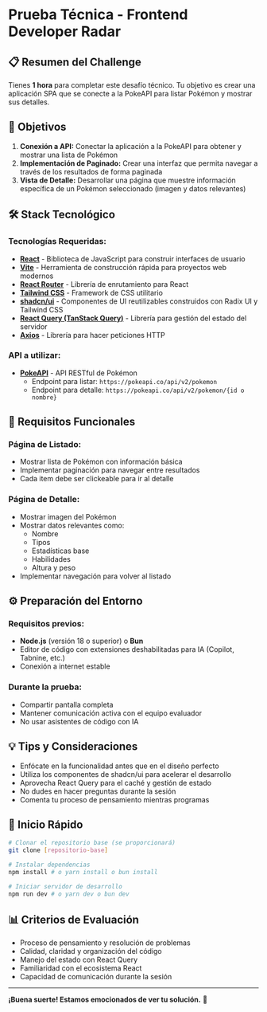 # Prueba Técnica - Frontend Developer Radar

## 📋 Resumen del Challenge

Tienes **1 hora** para completar este desafío técnico. Tu objetivo es crear una aplicación SPA que se conecte a la PokeAPI para listar Pokémon y mostrar sus detalles.

## 🎯 Objetivos

1. **Conexión a API:** Conectar la aplicación a la PokeAPI para obtener y mostrar una lista de Pokémon
2. **Implementación de Paginado:** Crear una interfaz que permita navegar a través de los resultados de forma paginada
3. **Vista de Detalle:** Desarrollar una página que muestre información específica de un Pokémon seleccionado (imagen y datos relevantes)

## 🛠️ Stack Tecnológico

### Tecnologías Requeridas:

- **[React](https://react.dev/)** - Biblioteca de JavaScript para construir interfaces de usuario
- **[Vite](https://vitejs.dev/)** - Herramienta de construcción rápida para proyectos web modernos
- **[React Router](https://reactrouter.com/)** - Librería de enrutamiento para React
- **[Tailwind CSS](https://tailwindcss.com/)** - Framework de CSS utilitario
- **[shadcn/ui](https://ui.shadcn.com/)** - Componentes de UI reutilizables construidos con Radix UI y Tailwind CSS
- **[React Query (TanStack Query)](https://tanstack.com/query/latest)** - Librería para gestión del estado del servidor
- **[Axios](https://axios-http.com/)** - Librería para hacer peticiones HTTP

### API a utilizar:

- **[PokeAPI](https://pokeapi.co/)** - API RESTful de Pokémon
  - Endpoint para listar: `https://pokeapi.co/api/v2/pokemon`
  - Endpoint para detalle: `https://pokeapi.co/api/v2/pokemon/{id o nombre}`

## 📝 Requisitos Funcionales

### Página de Listado:
- Mostrar lista de Pokémon con información básica
- Implementar paginación para navegar entre resultados
- Cada item debe ser clickeable para ir al detalle

### Página de Detalle:
- Mostrar imagen del Pokémon
- Mostrar datos relevantes como:
  - Nombre
  - Tipos
  - Estadísticas base
  - Habilidades
  - Altura y peso
- Implementar navegación para volver al listado

## ⚙️ Preparación del Entorno

### Requisitos previos:
- **Node.js** (versión 18 o superior) o **Bun**
- Editor de código con extensiones deshabilitadas para IA (Copilot, Tabnine, etc.)
- Conexión a internet estable

### Durante la prueba:
- Compartir pantalla completa
- Mantener comunicación activa con el equipo evaluador
- No usar asistentes de código con IA

## 💡 Tips y Consideraciones

- Enfócate en la funcionalidad antes que en el diseño perfecto
- Utiliza los componentes de shadcn/ui para acelerar el desarrollo
- Aprovecha React Query para el caché y gestión de estado
- No dudes en hacer preguntas durante la sesión
- Comenta tu proceso de pensamiento mientras programas

## 🚀 Inicio Rápido

```bash
# Clonar el repositorio base (se proporcionará)
git clone [repositorio-base]

# Instalar dependencias
npm install # o yarn install o bun install

# Iniciar servidor de desarrollo
npm run dev # o yarn dev o bun dev
```

## 📊 Criterios de Evaluación

- Proceso de pensamiento y resolución de problemas
- Calidad, claridad y organización del código
- Manejo del estado con React Query
- Familiaridad con el ecosistema React
- Capacidad de comunicación durante la sesión

---

**¡Buena suerte! Estamos emocionados de ver tu solución.** 🎉
